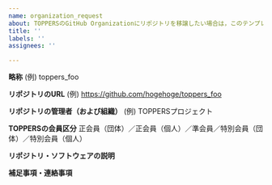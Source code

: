 ```yaml
---
name: organization_request
about: TOPPERSのGitHub Organizationにリポジトリを移譲したい場合は，このテンプレートをご利用ください。
title: ''
labels: ''
assignees: ''

---
```


**略称**
(例) toppers_foo

**リポジトリのURL**
(例) https://github.com/hogehoge/toppers_foo

**リポジトリの管理者（および組織）**
(例) TOPPERSプロジェクト

**TOPPERSの会員区分**
正会員（団体）／正会員（個人）／準会員／特別会員（団体）／特別会員（個人）

**リポジトリ・ソフトウェアの説明**


**補足事項・連絡事項**
